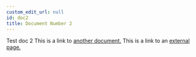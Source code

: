 ```yaml
---
custom_edit_url: null
id: doc2
title: Document Number 2
---
```


Test doc 2 
This is a link to [another document.](doc3.md) This is a link to an [external page.](http://www.example.com/)
